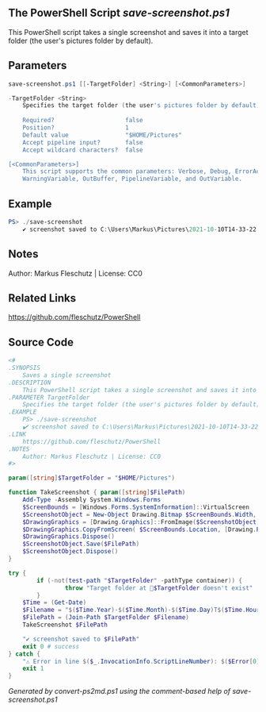 ## The PowerShell Script *save-screenshot.ps1*

This PowerShell script takes a single screenshot and saves it into a target folder (the user's pictures folder by default).

## Parameters
```powershell
save-screenshot.ps1 [[-TargetFolder] <String>] [<CommonParameters>]

-TargetFolder <String>
    Specifies the target folder (the user's pictures folder by default)
    
    Required?                    false
    Position?                    1
    Default value                "$HOME/Pictures"
    Accept pipeline input?       false
    Accept wildcard characters?  false

[<CommonParameters>]
    This script supports the common parameters: Verbose, Debug, ErrorAction, ErrorVariable, WarningAction, 
    WarningVariable, OutBuffer, PipelineVariable, and OutVariable.
```

## Example
```powershell
PS> ./save-screenshot
	✔️ screenshot saved to C:\Users\Markus\Pictures\2021-10-10T14-33-22.png

```

## Notes
Author: Markus Fleschutz | License: CC0

## Related Links
https://github.com/fleschutz/PowerShell

## Source Code
```powershell
<#
.SYNOPSIS
	Saves a single screenshot
.DESCRIPTION
	This PowerShell script takes a single screenshot and saves it into a target folder (the user's pictures folder by default).
.PARAMETER TargetFolder
	Specifies the target folder (the user's pictures folder by default)
.EXAMPLE
	PS> ./save-screenshot
 	✔️ screenshot saved to C:\Users\Markus\Pictures\2021-10-10T14-33-22.png
.LINK
	https://github.com/fleschutz/PowerShell
.NOTES
	Author: Markus Fleschutz | License: CC0
#>

param([string]$TargetFolder = "$HOME/Pictures")

function TakeScreenshot { param([string]$FilePath)
	Add-Type -Assembly System.Windows.Forms            
	$ScreenBounds = [Windows.Forms.SystemInformation]::VirtualScreen
	$ScreenshotObject = New-Object Drawing.Bitmap $ScreenBounds.Width, $ScreenBounds.Height
	$DrawingGraphics = [Drawing.Graphics]::FromImage($ScreenshotObject)
	$DrawingGraphics.CopyFromScreen( $ScreenBounds.Location, [Drawing.Point]::Empty, $ScreenBounds.Size)
	$DrawingGraphics.Dispose()
	$ScreenshotObject.Save($FilePath)
	$ScreenshotObject.Dispose()
}

try {
        if (-not(test-path "$TargetFolder" -pathType container)) {
                throw "Target folder at 📂$TargetFolder doesn't exist"
        }
	$Time = (Get-Date)
	$Filename = "$($Time.Year)-$($Time.Month)-$($Time.Day)T$($Time.Hour)-$($Time.Minute)-$($Time.Second).png"
	$FilePath = (Join-Path $TargetFolder $Filename)
	TakeScreenshot $FilePath

	"✔️ screenshot saved to $FilePath"
	exit 0 # success
} catch {
	"⚠️ Error in line $($_.InvocationInfo.ScriptLineNumber): $($Error[0])"
	exit 1
}
```

*Generated by convert-ps2md.ps1 using the comment-based help of save-screenshot.ps1*
